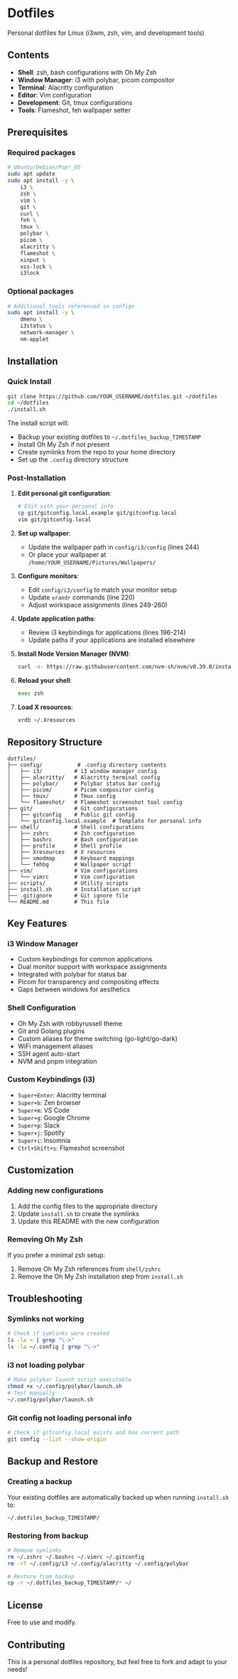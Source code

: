 # Dotfiles

Personal dotfiles for Linux (i3wm, zsh, vim, and development tools)

## Contents

- **Shell**: zsh, bash configurations with Oh My Zsh
- **Window Manager**: i3 with polybar, picom compositor
- **Terminal**: Alacritty configuration
- **Editor**: Vim configuration
- **Development**: Git, tmux configurations
- **Tools**: Flameshot, feh wallpaper setter

## Prerequisites

### Required packages

```bash
# Ubuntu/Debian/Pop!_OS
sudo apt update
sudo apt install -y \
    i3 \
    zsh \
    vim \
    git \
    curl \
    feh \
    tmux \
    polybar \
    picom \
    alacritty \
    flameshot \
    xinput \
    xss-lock \
    i3lock
```

### Optional packages

```bash
# Additional tools referenced in configs
sudo apt install -y \
    dmenu \
    i3status \
    network-manager \
    nm-applet
```

## Installation

### Quick Install

```bash
git clone https://github.com/YOUR_USERNAME/dotfiles.git ~/dotfiles
cd ~/dotfiles
./install.sh
```

The install script will:
- Backup your existing dotfiles to `~/.dotfiles_backup_TIMESTAMP`
- Install Oh My Zsh if not present
- Create symlinks from the repo to your home directory
- Set up the `.config` directory structure

### Post-Installation

1. **Edit personal git configuration**:
   ```bash
   # Edit with your personal info
   cp git/gitconfig.local.example git/gitconfig.local
   vim git/gitconfig.local
   ```

2. **Set up wallpaper**:
   - Update the wallpaper path in `config/i3/config` (lines 244)
   - Or place your wallpaper at `/home/YOUR_USERNAME/Pictures/Wallpapers/`

3. **Configure monitors**:
   - Edit `config/i3/config` to match your monitor setup
   - Update `xrandr` commands (line 220)
   - Adjust workspace assignments (lines 249-260)

4. **Update application paths**:
   - Review i3 keybindings for applications (lines 196-214)
   - Update paths if your applications are installed elsewhere

5. **Install Node Version Manager (NVM)**:
   ```bash
   curl -o- https://raw.githubusercontent.com/nvm-sh/nvm/v0.39.0/install.sh | bash
   ```

6. **Reload your shell**:
   ```bash
   exec zsh
   ```

7. **Load X resources**:
   ```bash
   xrdb ~/.Xresources
   ```

## Repository Structure

```
dotfiles/
├── config/           # .config directory contents
│   ├── i3/          # i3 window manager config
│   ├── alacritty/   # Alacritty terminal config
│   ├── polybar/     # Polybar status bar config
│   ├── picom/       # Picom compositor config
│   ├── tmux/        # Tmux config
│   └── flameshot/   # Flameshot screenshot tool config
├── git/             # Git configurations
│   ├── gitconfig    # Public git config
│   └── gitconfig.local.example  # Template for personal info
├── shell/           # Shell configurations
│   ├── zshrc        # Zsh configuration
│   ├── bashrc       # Bash configuration
│   ├── profile      # Shell profile
│   ├── Xresources   # X resources
│   ├── xmodmap      # Keyboard mappings
│   └── fehbg        # Wallpaper script
├── vim/             # Vim configurations
│   └── vimrc        # Vim configuration
├── scripts/         # Utility scripts
├── install.sh       # Installation script
├── .gitignore       # Git ignore file
└── README.md        # This file
```

## Key Features

### i3 Window Manager
- Custom keybindings for common applications
- Dual monitor support with workspace assignments
- Integrated with polybar for status bar
- Picom for transparency and compositing effects
- Gaps between windows for aesthetics

### Shell Configuration
- Oh My Zsh with robbyrussell theme
- Git and Golang plugins
- Custom aliases for theme switching (go-light/go-dark)
- WiFi management aliases
- SSH agent auto-start
- NVM and pnpm integration

### Custom Keybindings (i3)
- `Super+Enter`: Alacritty terminal
- `Super+b`: Zen browser
- `Super+m`: VS Code
- `Super+g`: Google Chrome
- `Super+p`: Slack
- `Super+j`: Spotify
- `Super+i`: Insomnia
- `Ctrl+Shift+s`: Flameshot screenshot

## Customization

### Adding new configurations
1. Add the config files to the appropriate directory
2. Update `install.sh` to create the symlinks
3. Update this README with the new configuration

### Removing Oh My Zsh
If you prefer a minimal zsh setup:
1. Remove Oh My Zsh references from `shell/zshrc`
2. Remove the Oh My Zsh installation step from `install.sh`

## Troubleshooting

### Symlinks not working
```bash
# Check if symlinks were created
ls -la ~ | grep "\->"
ls -la ~/.config | grep "\->"
```

### i3 not loading polybar
```bash
# Make polybar launch script executable
chmod +x ~/.config/polybar/launch.sh
# Test manually
~/.config/polybar/launch.sh
```

### Git config not loading personal info
```bash
# Check if gitconfig.local exists and has correct path
git config --list --show-origin
```

## Backup and Restore

### Creating a backup
Your existing dotfiles are automatically backed up when running `install.sh` to:
```
~/.dotfiles_backup_TIMESTAMP/
```

### Restoring from backup
```bash
# Remove symlinks
rm ~/.zshrc ~/.bashrc ~/.vimrc ~/.gitconfig
rm -rf ~/.config/i3 ~/.config/alacritty ~/.config/polybar

# Restore from backup
cp -r ~/.dotfiles_backup_TIMESTAMP/* ~/
```

## License

Free to use and modify.

## Contributing

This is a personal dotfiles repository, but feel free to fork and adapt to your needs!
